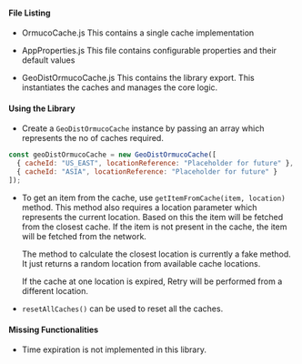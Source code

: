 #### File Listing

- OrmucoCache.js
  This contains a single cache implementation

- AppProperties.js
  This file contains configurable properties and their default values

- GeoDistOrmucoCache.js
  This contains the library export. This instantiates the caches and manages the core logic.

#### Using the Library

- Create a `GeoDistOrmucoCache` instance by passing an array which represents the no of caches required.

```javascript
const geoDistOrmucoCache = new GeoDistOrmucoCache([
  { cacheId: "US_EAST", locationReference: "Placeholder for future" },
  { cacheId: "ASIA", locationReference: "Placeholder for future" }
]);
```

- To get an item from the cache, use `getItemFromCache(item, location)` method. This method also requires a location parameter which represents the current location. Based on this the item will be fetched from the closest cache. If the item is not present in the cache, the item will be fetched from the network.

  The method to calculate the closest location is currently a fake method. It just returns a random location from available cache locations.

  If the cache at one location is expired, Retry will be performed from a different location.

- `resetAllCaches()` can be used to reset all the caches.

#### Missing Functionalities

- Time expiration is not implemented in this library.
